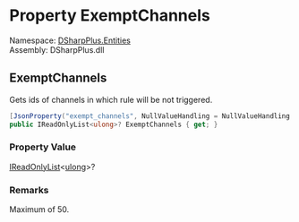 # Property ExemptChannels

Namespace: [DSharpPlus.Entities](DSharpPlus.Entities.md)  
Assembly: DSharpPlus.dll

## <a id="DSharpPlus_Entities_DiscordAutoModerationRule_ExemptChannels"></a>ExemptChannels

Gets ids of channels in which rule will be not triggered.

```csharp
[JsonProperty("exempt_channels", NullValueHandling = NullValueHandling.Ignore)]
public IReadOnlyList<ulong>? ExemptChannels { get; }
```

### Property Value

[IReadOnlyList](https://learn.microsoft.com/dotnet/api/system.collections.generic.ireadonlylist\-1)<[ulong](https://learn.microsoft.com/dotnet/api/system.uint64)\>?

### Remarks

Maximum of 50.

